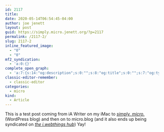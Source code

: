 ```yaml
---
id: 2117
title: 
date: 2020-05-14T06:54:45-04:00
author: joe jenett
layout: post
guid: https://simply.micro.jenett.org/?p=2117
permalink: /2117-2/
slug: 2117-2
inline_featured_image:
  - "0"
  - "0"
mf2_syndication:
  - 'a:0:{}'
complete_open_graph:
  - 'a:7:{s:14:"og:description";s:0:"";s:8:"og:title";s:0:"";s:7:"og:type";s:0:"";s:12:"twitter:card";s:7:"summary";s:15:"twitter:creator";s:0:"";s:19:"twitter:description";s:0:"";s:8:"og:image";s:0:"";}'
classic-editor-remember:
  - classic-editor
categories:
  - micro
kind:
  - Article
---
```

This is a test post coming from iA Writer on my iMac to <a href="https://simply.joejenett.com/"><em>simply. micro.</em></a> (WordPress blog) and then on to micro.blog (and it also ends up being syndicated on <a title="" href="https://iwebthings.joejenett.com"><em>the i.webthings hub</em></a>) Yay!